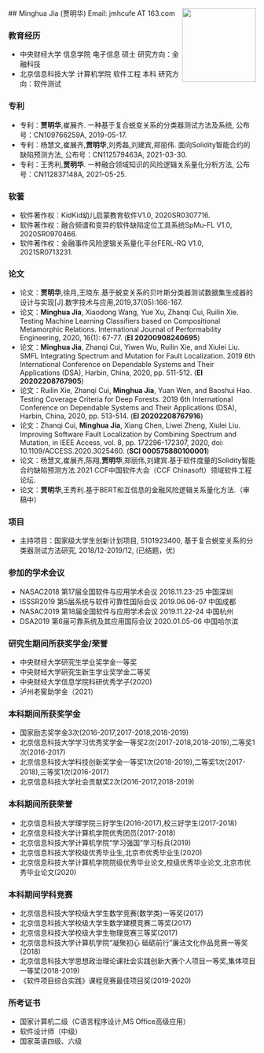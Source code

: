 <div>
## Minghua Jia (贾明华)
Email: jmhcufe AT 163.com    <img src="https://jmhcufe.github.io/jmh.png" height="150" width="150" align="right">


### 教育经历
- 中央财经大学 信息学院  电子信息 硕士 研究方向：金融科技     
- 北京信息科技大学 计算机学院  软件工程 本科 研究方向：软件测试

### 专利
- 专利：**贾明华**,崔展齐. 一种基于复合蜕变关系的分类器测试方法及系统, 公布号：CN109766259A, 2019-05-17.
- 专利：杨慧文,崔展齐,**贾明华**,刘秀磊,刘建宾,郑丽伟. 面向Solidity智能合约的缺陷预测方法, 公布号：CN112579463A, 2021-03-30.
- 专利：王秀利,**贾明华**. 一种融合领域知识的风险逻辑关系量化分析方法, 公布号：CN112837148A, 2021-05-25.

### 软著
- 软件著作权：KidKid幼儿启蒙教育软件V1.0, 2020SR0307716.
- 软件著作权：融合频谱和变异的软件缺陷定位工具系统SpMu-FL V1.0, 2020SR0970466.
- 软件著作权：金融事件风险逻辑关系量化平台FERL-RQ V1.0, 2021SR0713231.

### 论文
- 论文：**贾明华**,徐月,王晓东.基于蜕变关系的贝叶斯分类器测试数据集生成器的设计与实现[J].数字技术与应用,2019,37(05):166-167.
- 论文：**Minghua Jia**, Xiaodong Wang, Yue Xu, Zhanqi Cui, Ruilin Xie. Testing Machine Learning Classifiers based on Compositional Metamorphic Relations. International Journal of Performability Engineering, 2020, 16(1): 67-77. (**EI 20200908240695**)
- 论文：**Minghua Jia**, Zhanqi Cui, Yiwen Wu, Ruilin Xie, and Xiulei Liu. SMFL Integrating Spectrum and Mutation for Fault Localization. 2019 6th International Conference on Dependable Systems and Their Applications (DSA), Harbin, China, 2020, pp. 511-512. (**EI 20202208767905**)
- 论文：Ruilin Xie, Zhanqi Cui, **Minghua Jia**, Yuan Wen, and Baoshui Hao. Testing Coverage Criteria for Deep Forests. 2019 6th International Conference on Dependable Systems and Their Applications (DSA), Harbin, China, 2020, pp. 513-514. (**EI 20202208767916**)
- 论文：Zhanqi Cui, **Minghua Jia**, Xiang Chen, Liwei Zheng, Xiulei Liu. Improving Software Fault Localization by Combining Spectrum and Mutation, in IEEE Access, vol. 8, pp. 172296-172307, 2020, doi: 10.1109/ACCESS.2020.3025460. (**SCI 000575880100001**)
- 论文：杨慧文,崔展齐,陈翔,**贾明华**,郑丽伟,刘建宾.基于软件度量的Solidity智能合约缺陷预测方法.2021 CCF中国软件大会（CCF Chinasoft）领域软件工程论坛.
- 论文：**贾明华**,王秀利.基于BERT和互信息的金融风险逻辑关系量化方法.（审稿中）

### 项目
- 主持项目：国家级大学生创新计划项目, 5101923400, 基于复合蜕变关系的分类器测试方法研究, 2018/12-2019/12, (已结题，优)

### 参加的学术会议
- NASAC2018 第17届全国软件与应用学术会议 2018.11.23-25 中国深圳
- ISSSR2019 第5届系统与软件可靠性国际会议 2019.06.06-07 中国成都
- NASAC2019 第18届全国软件与应用学术会议 2019.11.22-24 中国杭州 
- DSA2019 第6届可靠系统及其应用国际会议 2020.01.05-06 中国哈尔滨

### 研究生期间所获奖学金/荣誉
- 中央财经大学研究生学业奖学金一等奖
- 中央财经大学研究生新生学业奖学金二等奖
- 中央财经大学信息学院科研优秀学子(2020)
- 泸州老窖助学金（2021）

### 本科期间所获奖学金
- 国家励志奖学金3次(2016-2017,2017-2018,2018-2019)
- 北京信息科技大学学习优秀奖学金一等奖2次(2017-2018,2018-2019),二等奖1次(2016-2017)
- 北京信息科技大学科技创新奖学金一等奖1次(2018-2019),二等奖1次(2017-2018),三等奖1次(2016-2017)
- 北京信息科技大学社会贡献奖2次(2016-2017,2018-2019)

### 本科期间所获荣誉
- 北京信息科技大学理学院三好学生(2016-2017),校三好学生(2017-2018)
- 北京信息科技大学计算机学院优秀团员(2017-2018)
- 北京信息科技大学计算机学院“学习强国”学习标兵(2019)
- 北京信息科技大学校级优秀毕业生,北京市优秀毕业生(2020)
- 北京信息科技大学计算机学院院级优秀毕业论文,校级优秀毕业论文,北京市优秀毕业论文(2020)

### 本科期间学科竞赛
- 北京信息科技大学校级大学生数学竞赛(数学类)一等奖(2017)
- 北京信息科技大学校级大学生数学建模竞赛二等奖(2017)
- 北京信息科技大学校级大学生物理竞赛三等奖(2017)
- 北京信息科技大学计算机学院“凝聚初心 砥砺前行”廉洁文化作品竞赛一等奖(2018)
- 北京信息科技大学思想政治理论课社会实践创新大赛个人项目一等奖,集体项目一等奖(2018-2019)
- 《软件项目综合实践》课程竞赛最佳项目奖(2019-2020)

### 所考证书
- 国家计算机二级（C语言程序设计,MS Office高级应用）
- 软件设计师（中级）
- 国家英语四级、六级
</div>
